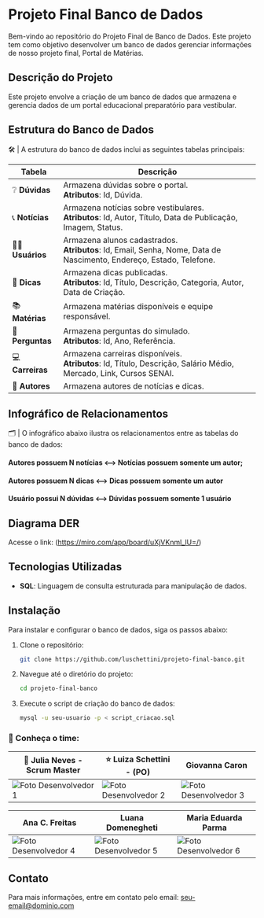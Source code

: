 # Projeto Final Banco de Dados

Bem-vindo ao repositório do Projeto Final de Banco de Dados. Este projeto tem como objetivo desenvolver um banco de dados gerenciar informações de nosso projeto final, Portal de Matérias. 

## Descrição do Projeto

Este projeto envolve a criação de um banco de dados  que armazena e gerencia dados de um portal educacional preparatório para vestibular. 


## Estrutura do Banco de Dados

🛠 | A estrutura do banco de dados inclui as seguintes tabelas principais:

| Tabela       | Descrição                                                                 |
|--------------|---------------------------------------------------------------------------|
| ❔ **Dúvidas**  | Armazena dúvidas sobre o portal. <br> **Atributos**: Id, Dúvida.         |
|📞 **Notícias** | Armazena notícias sobre vestibulares. <br> **Atributos**: Id, Autor, Título, Data de Publicação, Imagem, Status. |
|👩‍💻 **Usuários** | Armazena alunos cadastrados. <br> **Atributos**: Id, Email, Senha, Nome, Data de Nascimento, Endereço, Estado, Telefone. |
| 🚀 **Dicas**    | Armazena dicas publicadas. <br> **Atributos**: Id, Título, Descrição, Categoria, Autor, Data de Criação. |
| 📚 **Matérias** | Armazena matérias disponíveis e equipe responsável.                     |
| 👾**Perguntas** | Armazena perguntas do simulado. <br> **Atributos**: Id, Ano, Referência.  |
|💻 **Carreiras** | Armazena carreiras disponíveis. <br>  **Atributos**: Id, Título, Descrição, Salário Médio, Mercado, Link, Cursos SENAI. |
| 🤩 **Autores**   | Armazena autores de notícias e dicas.                                    |

## Infográfico de Relacionamentos

🗂 | O infográfico abaixo ilustra os relacionamentos entre as tabelas do banco de dados:

#### Autores possuem N notícias <--> Notícias possuem somente um autor;

#### Autores possuem N dicas <--> Dicas possuem somente um autor

#### Usuário possui N dúvidas <--> Dúvidas possuem somente 1 usuário

## Diagrama DER

Acesse o link: (https://miro.com/app/board/uXjVKnml_lU=/)



## Tecnologias Utilizadas

- **SQL**: Linguagem de consulta estruturada para manipulação de dados.

## Instalação

Para instalar e configurar o banco de dados, siga os passos abaixo:

1. Clone o repositório:
    ```bash
    git clone https://github.com/luschettini/projeto-final-banco.git
    ```
2. Navegue até o diretório do projeto:
    ```bash
    cd projeto-final-banco
    ```
3. Execute o script de criação do banco de dados:
    ```bash
    mysql -u seu-usuario -p < script_criacao.sql
   ```

### 📸 Conheça o time: 

| 🌟 Julia Neves - Scrum Master | ⭐ Luiza Schettini - (PO) | Giovanna Caron  |
|--------------------------------|-------------------------------|-----------------|
| ![Foto Desenvolvedor 1](https://avatars.githubusercontent.com/u/158210262?v=4) | ![Foto Desenvolvedor 2](https://avatars.githubusercontent.com/u/158210596?v=4) | ![Foto Desenvolvedor 3](https://avatars.githubusercontent.com/u/158209996?v=4) |

| Ana C. Freitas  | Luana Domenegheti | Maria Eduarda Parma|
|-----------------|-------------------|--------------------|
| ![Foto Desenvolvedor 4](https://avatars.githubusercontent.com/u/158210617?v=4) | ![Foto Desenvolvedor 5](https://avatars.githubusercontent.com/u/158210063?v=4) | ![Foto Desenvolvedor 6](https://avatars.githubusercontent.com/u/158210075?v=4) |


## Contato

Para mais informações, entre em contato pelo email: [seu-email@dominio.com](mailto:giovanna.c.barros@aluno.senai.br)

